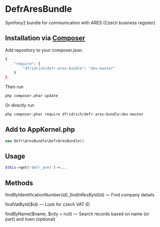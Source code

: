 # DefrAresBundle

Symfony2 bundle for communication with ARES (Czech business register)

Installation via [Composer](https://getcomposer.org/)
-----------------------------------------------------

Add repository to your composer.json:

``` sh
{
    "require": {
        "dfridrich/defr-ares-bundle": "dev-master"
    }
}
```

Then run
``` sh
php composer.phar update
```

Or directly run

``` sh
php composer.phar require dfridrich/defr-ares-bundle:dev-master
```

Add to AppKernel.php
--------------------

``` php
new Defr\AresBundle\DefrAresBundle()
```

Usage
-----

``` php
$this->get('defr_ares')->...
```

Methods
-------

findByIdentificationNumber($id), findInResById($id) — Find company details

findVatById($id) — Look for czech VAT ID

findByName($name, $city = null)  — Search records based on name (or part) and town (optional)

